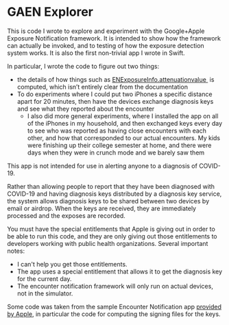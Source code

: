 # GAEN Explorer

This is code I wrote to explore and experiment with the Google+Apple Exposure Notification framework. It is intended to show how the framework can actually be invoked, and to testing of how the exposure detection system works. It is also the first non-trivial app I wrote in Swift. 

In particular, I wrote the code to figure out two things:
* the details of how things such as [ENExposureInfo.attenuationvalue ][1] is computed, which isn’t entirely clear from the documentation
* To do experiments where I could put two iPhones a specific distance apart for 20 minutes, then have the devices exchange diagnosis keys and see what they reported about the encounter
	* I also did more general experiments, where I installed the app on all of the iPhones in my household, and then exchanged keys every day to see who was reported as having close encounters with each other, and how that corresponded to our actual encounters. My kids were finishing up their college semester at home, and there were days when they were in crunch mode and we barely saw them


This app is not intended for use in alerting anyone to a diagnosis of COVID-19.

Rather than allowing people to report that they have been diagnosed with COVID-19 and having diagnosis keys distributed by a diagnosis key service, the system allows diagnosis keys to be shared between two devices by email or airdrop. When the keys are received, they are immediately processed and the exposes are recorded. 

You must have the special entitlements that Apple is giving out in order to be able to run this code, and they are only giving out those entitlements to developers working with public health organizations. Several important notes:
* I can't help you get those entitlements. 
* The app uses a special entitlement that allows it to get the diagnosis key for the current day.
* The encounter notification framework will only run on actual devices, not in the simulator. 

Some code was taken from the sample Encounter Notification app [provided by Apple][2], in particular the code for computing the signing files for the keys. 

[1]:	https://developer.apple.com/documentation/exposurenotification/enexposureinfo/3583712-attenuationvalue
[2]:	https://developer.apple.com/documentation/exposurenotification/building_an_app_to_notify_users_of_covid-19_exposure
